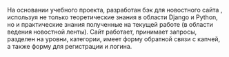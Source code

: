 На основании учебного проекта, разработан бэк для новостного сайта , используя не только теоретические знания в области Django и Python, но и практические знания полученные на текущей работе (в области ведения новостной ленты). Сайт работает, принимает запросы, разделен на уровни, категории, имеет форму обратной связи с капчей, а также форму для регистрации и логина.
